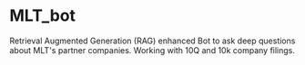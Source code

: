 # MLT_bot
Retrieval Augmented Generation (RAG) enhanced Bot to ask deep questions about MLT's partner companies. Working with 10Q and 10k company filings. 
